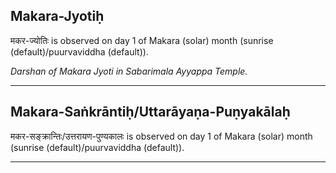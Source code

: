 ## Makara-Jyotiḥ
मकर-ज्योतिः is observed on day 1 of Makara (solar) month (sunrise (default)/puurvaviddha (default)).

_Darshan of Makara Jyoti in Sabarimala Ayyappa Temple._

---
## Makara-Saṅkrāntiḥ/Uttarāyaṇa-Puṇyakālaḥ
मकर-सङ्क्रान्तिः/उत्तरायण-पुण्यकालः is observed on day 1 of Makara (solar) month (sunrise (default)/puurvaviddha (default)).



---
